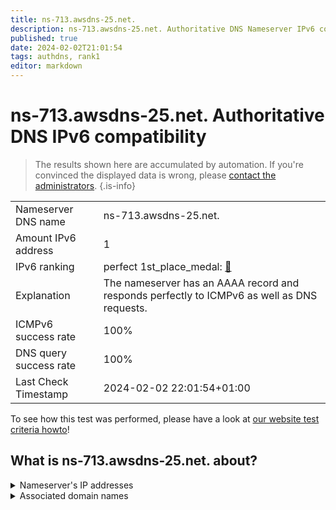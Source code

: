 ```yaml
---
title: ns-713.awsdns-25.net.
description: ns-713.awsdns-25.net. Authoritative DNS Nameserver IPv6 compatibility
published: true
date: 2024-02-02T21:01:54
tags: authdns, rank1
editor: markdown
---
```


# ns-713.awsdns-25.net. Authoritative DNS IPv6 compatibility

> The results shown here are accumulated by automation. If you're convinced the displayed data is wrong, please [contact the administrators](/howto/chat). 
{.is-info}




|   |   |
| - | - |
| Nameserver DNS name | ns-713.awsdns-25.net.
| Amount IPv6 address | 1
| IPv6 ranking | perfect 1st_place_medal: [🔗](/howto/ranking) |
| Explanation | The nameserver has an AAAA record and responds perfectly to ICMPv6 as well as DNS requests. |
| ICMPv6 success rate | 100%|
| DNS query success rate | 100% |
| Last Check Timestamp | 2024-02-02 22:01:54+01:00 |

To see how this test was performed, please have a look at [our website test criteria howto](/howto/testcriteria/authdns)!


## What is ns-713.awsdns-25.net. about?




<details>
<summary>Nameserver's IP addresses</summary>

2600:9000:5302:c900::1

</details>



<details>
<summary>Associated domain names</summary>

onlyfans.com

</details>

